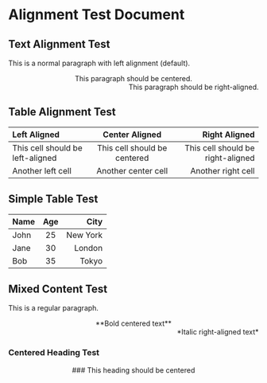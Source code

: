 # Alignment Test Document

## Text Alignment Test

This is a normal paragraph with left alignment (default).

<div style="text-align: center">This paragraph should be centered.</div>

<div style="text-align: right">This paragraph should be right-aligned.</div>

## Table Alignment Test

| Left Aligned | Center Aligned | Right Aligned |
|:---|:---:|---:|
| This cell should be left-aligned | This cell should be centered | This cell should be right-aligned |
| Another left cell | Another center cell | Another right cell |

## Simple Table Test

| Name | Age | City |
|:---|:---:|---:|
| John | 25 | New York |
| Jane | 30 | London |
| Bob | 35 | Tokyo |

## Mixed Content Test

This is a regular paragraph.

<div style="text-align: center">**Bold centered text**</div>

<div style="text-align: right">*Italic right-aligned text*</div>

### Centered Heading Test

<div style="text-align: center">### This heading should be centered</div>
